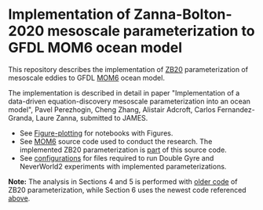 # Implementation of Zanna-Bolton-2020 mesoscale parameterization to GFDL MOM6 ocean model
This repository describes the implementation of [ZB20](https://agupubs.onlinelibrary.wiley.com/doi/full/10.1029/2020GL088376) parameterization of mesoscale eddies to GFDL [MOM6](https://github.com/NOAA-GFDL/MOM6) ocean model.

The implementation is described in detail in paper "Implementation of a data-driven equation-discovery mesoscale parameterization into an ocean model", Pavel Perezhogin, Cheng Zhang, Alistair Adcroft, Carlos Fernandez-Granda, Laure Zanna, submitted to JAMES.

* See [Figure-plotting](https://github.com/m2lines/Implementation-ZB20/tree/main/Figure-plotting) for notebooks with Figures.
* See [MOM6](https://github.com/m2lines/Implementation-ZB20/tree/main/src) source code used to conduct the research. The implemented ZB20 parameterization is [part](https://github.com/NOAA-GFDL/MOM6/blob/475590dbc4d736fd45a29748577351f2eb58fc57/src/parameterizations/lateral/MOM_Zanna_Bolton.F90) of this source code.
* See [configurations](https://github.com/m2lines/Implementation-ZB20/tree/main/configurations) for files required to run Double Gyre and NeverWorld2 experiments with implemented parameterizations.

**Note:** The analysis in Sections 4 and 5 is performed with [older code](https://github.com/NOAA-GFDL/MOM6/tree/43a4fa9d48194abd6d56af43db67186d9db59389) of ZB20 parameterization, while Section 6 uses the newest code referenced [above](https://github.com/m2lines/Implementation-ZB20/tree/main/src).
